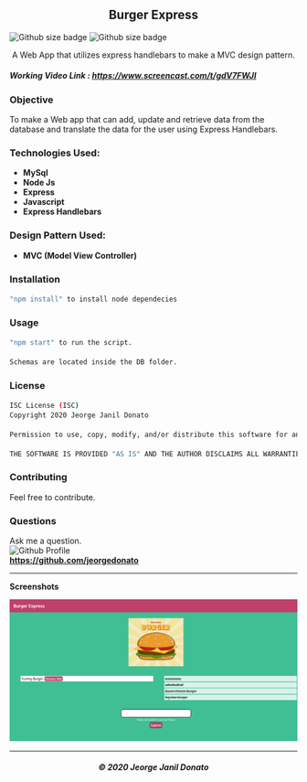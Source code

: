 <h2 align="center">Burger Express</h2>

![Github size badge](https://img.shields.io/github/repo-size/jeorgedonato/burger-express) ![Github size badge](https://img.shields.io/github/languages/top/jeorgedonato/burger-express)

<p align="center">A Web App that utilizes express handlebars to make a MVC design pattern.</p>

##### Working Video Link : https://www.screencast.com/t/gdV7FWJI

### Objective 
To make a Web app that can add, update and retrieve data from the database and translate the data for the user using Express Handlebars.

### Technologies Used:

- **MySql**
- **Node Js**
- **Express**
- **Javascript**
- **Express Handlebars**

### Design Pattern Used:

- **MVC (Model View Controller)**

### Installation

``` sh
"npm install" to install node dependecies
```

### Usage

``` sh
"npm start" to run the script.

Schemas are located inside the DB folder.
```

### License
```sh
ISC License (ISC)
Copyright 2020 Jeorge Janil Donato

Permission to use, copy, modify, and/or distribute this software for any purpose with or without fee is hereby granted, provided that the above copyright notice and this permission notice appear in all copies.

THE SOFTWARE IS PROVIDED "AS IS" AND THE AUTHOR DISCLAIMS ALL WARRANTIES WITH REGARD TO THIS SOFTWARE INCLUDING ALL IMPLIED WARRANTIES OF MERCHANTABILITY AND FITNESS. IN NO EVENT SHALL THE AUTHOR BE LIABLE FOR ANY SPECIAL, DIRECT, INDIRECT, OR CONSEQUENTIAL DAMAGES OR ANY DAMAGES WHATSOEVER RESULTING FROM LOSS OF USE, DATA OR PROFITS, WHETHER IN AN ACTION OF CONTRACT, NEGLIGENCE OR OTHER TORTIOUS ACTION, ARISING OUT OF OR IN CONNECTION WITH THE USE OR PERFORMANCE OF THIS SOFTWARE.
```

### Contributing
Feel free to contribute.

### Questions
Ask me a question. </br>
![Github Profile](https://github.com/jeorgedonato.png?size=150) </br>
**https://github.com/jeorgedonato**

---



**Screenshots**

![Burger Home](/public/images/burger-screenshot.png)


---

<h5 align="center">© 2020 Jeorge Janil Donato</h5>

